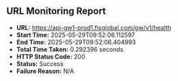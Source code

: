 ## URL Monitoring Report

- **URL:** https://api-gw1-prod1.fisglobal.com/gw/v1/health
- **Start Time:** 2025-05-29T09:52:06.112597
- **End Time:** 2025-05-29T09:52:06.404993
- **Total Time Taken:** 0.292396 seconds
- **HTTP Status Code:** 200
- **Status:** Success
- **Failure Reason:** N/A

